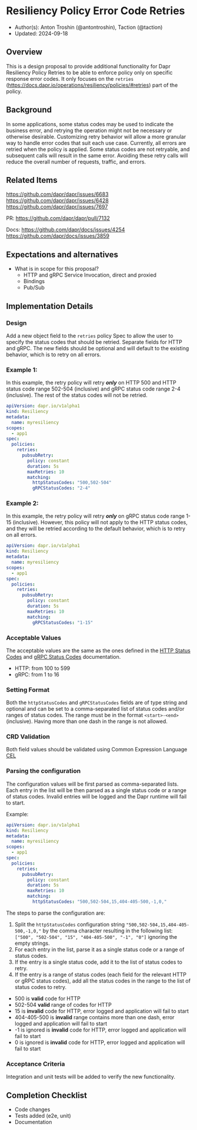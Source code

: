 # Resiliency Policy Error Code Retries

* Author(s): Anton Troshin (@antontroshin), Taction (@taction)
* Updated: 2024-09-18

## Overview

This is a design proposal to provide additional functionality for Dapr Resiliency Policy Retries to be able to enforce policy only on specific response error codes.
It only focuses on the `retries` (https://docs.dapr.io/operations/resiliency/policies/#retries) part of the policy.

## Background

In some applications, some status codes may be used to indicate the business error, and retrying the operation might not be necessary or otherwise desirable.
Customizing retry behavior will allow a more granular way to handle error codes that suit each use case.
Currently, all errors are retried when the policy is applied.
Some status codes are not retryable, and subsequent calls will result in the same error. Avoiding these retry calls will reduce the overall number of requests, traffic, and errors.

## Related Items

https://github.com/dapr/dapr/issues/6683
https://github.com/dapr/dapr/issues/6428
https://github.com/dapr/dapr/issues/7697

PR:
https://github.com/dapr/dapr/pull/7132

Docs:
https://github.com/dapr/docs/issues/4254
https://github.com/dapr/docs/issues/3859

## Expectations and alternatives

* What is in scope for this proposal?
  - HTTP and gRPC Service Invocation, direct and proxied
  - Bindings
  - Pub/Sub

## Implementation Details

### Design

Add a new object field to the `retries` policy Spec to allow the user to specify the status codes that should be retried.
Separate fields for HTTP and gRPC. The new fields should be optional and will default to the existing behavior, which is to retry on all errors.

### Example 1:
In this example, the retry policy will retry **_only_** on HTTP 500 and HTTP status code range 502-504 (inclusive) and gRPC status code range 2-4 (inclusive).
The rest of the status codes will not be retried.

```yaml
apiVersion: dapr.io/v1alpha1
kind: Resiliency
metadata:
  name: myresiliency
scopes:
  - app1
spec:
  policies:
    retries:
      pubsubRetry:
        policy: constant
        duration: 5s
        maxRetries: 10
        matching:
          httpStatusCodes: "500,502-504"
          gRPCStatusCodes: "2-4"
```

### Example 2:
In this example, the retry policy will retry **_only_** on gRPC status code range 1-15 (inclusive).
However, this policy will not apply to the HTTP status codes, and they will be retried according to the default behavior, which is to retry on all errors.

```yaml
apiVersion: dapr.io/v1alpha1
kind: Resiliency
metadata:
  name: myresiliency
scopes:
  - app1
spec:
  policies:
    retries:
      pubsubRetry:
        policy: constant
        duration: 5s
        maxRetries: 10
        matching:
          gRPCStatusCodes: "1-15"
```

### Acceptable Values
The acceptable values are the same as the ones defined in the [HTTP Status Codes](https://developer.mozilla.org/en-US/docs/Web/HTTP/Status) and [gRPC Status Codes](https://grpc.io/docs/guides/status-codes/) documentation.

- HTTP: from 100 to 599
- gRPC: from 1 to 16

### Setting Format
Both the `httpStatusCodes` and `gRPCStatusCodes` fields are of type string and optional and can be set to a comma-separated list of status codes and/or ranges of status codes.
The range must be in the format `<start>-<end>` (inclusive). Having more than one dash in the range is not allowed.

### CRD Validation

Both field values should be validated using Common Expression Language [CEL](https://kubernetes.io/docs/reference/using-api/cel/)

### Parsing the configuration

The configuration values will be first parsed as comma-separated lists.
Each entry in the list will be then parsed as a single status code or a range of status codes.
Invalid entries will be logged and the Dapr runtime will fail to start.

Example:

```yaml
apiVersion: dapr.io/v1alpha1
kind: Resiliency
metadata:
  name: myresiliency
scopes:
  - app1
spec:
  policies:
    retries:
      pubsubRetry:
        policy: constant
        duration: 5s
        maxRetries: 10
        matching:
          httpStatusCodes: "500,502-504,15,404-405-500,-1,0,"
```
The steps to parse the configuration are:
1. Split the `httpStatusCodes` configuration string `"500,502-504,15,404-405-500,-1,0,"` by the comma character resulting in the following list: `["500", "502-504", "15", "404-405-500", "-1", "0"]` ignoring the empty strings.
2. For each entry in the list, parse it as a single status code or a range of status codes.
3. If the entry is a single status code, add it to the list of status codes to retry.
4. If the entry is a range of status codes (each field for the relevant HTTP or gRPC status codes), add all the status codes in the range to the list of status codes to retry.
- 500 is **valid** code for HTTP
- 502-504 **valid** range of codes for HTTP
- 15 is **invalid** code for HTTP, error logged and application will fail to start
- 404-405-500 is **invalid** range contains more than one dash, error logged and application will fail to start
- -1 is ignored is **invalid** code for HTTP, error logged and application will fail to start
- 0 is ignored is **invalid** code for HTTP, error logged and application will fail to start

### Acceptance Criteria

Integration and unit tests will be added to verify the new functionality.

## Completion Checklist

* Code changes
* Tests added (e2e, unit)
* Documentation
